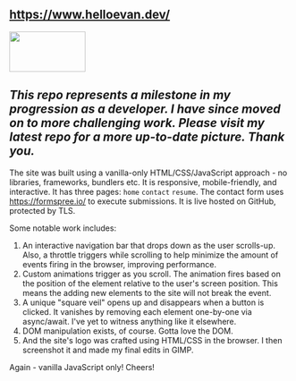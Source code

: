 ## https://www.helloevan.dev/
<img src="../main/img/tab-icon/hedev-logo-white.png" width=136 height=72>

## *This repo represents a milestone in my progression as a developer. I have since moved on to more challenging work. Please visit my latest repo for a more up-to-date picture. Thank you.*

The site was built using a vanilla-only HTML/CSS/JavaScript approach - no libraries, frameworks, bundlers etc. It is responsive, mobile-friendly, and interactive. It has three pages: ```home``` ```contact``` ```resume```. The contact form uses https://formspree.io/ to execute submissions. It is live hosted on GitHub, protected by TLS.

Some notable work includes:

1. An interactive navigation bar that drops down as the user scrolls-up. Also, a throttle triggers while scrolling to help minimize the amount of events firing in the browser, improving performance.
2. Custom animations trigger as you scroll. The animation fires based on the position of the element relative to the user's screen position. This means the adding new elements to the site will not break the event.
3. A unique "square veil" opens up and disappears when a button is clicked. It vanishes by removing each element one-by-one via async/await. I've yet to witness anything like it elsewhere.
4. DOM manipulation exists, of course. Gotta love the DOM.
5. And the site's logo was crafted using HTML/CSS in the browser. I then screenshot it and made my final edits in GIMP.

Again - vanilla JavaScript only! Cheers!
